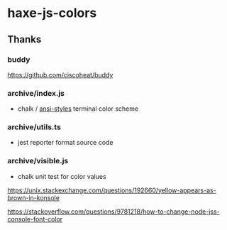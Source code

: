# haxe-js-colors

## Thanks

### buddy
https://github.com/ciscoheat/buddy

### archive/index.js 
- chalk / [ansi-styles](https://github.com/chalk/ansi-styles/blob/b890cf7edccf56215e5948d1cc385fa4e85a8969/index.js) terminal color scheme 

### archive/utils.ts
  - jest reporter format source code

### archive/visible.js
  - chalk unit test for color values


https://unix.stackexchange.com/questions/192660/yellow-appears-as-brown-in-konsole

https://stackoverflow.com/questions/9781218/how-to-change-node-jss-console-font-color